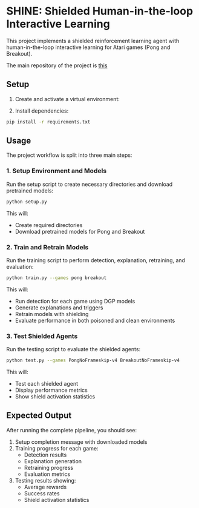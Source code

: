 # SHINE: Shielded Human-in-the-loop Interactive Learning

This project implements a shielded reinforcement learning agent with human-in-the-loop interactive learning for Atari games (Pong and Breakout).

The main repository of the project is [this](https://github.com/eurekayuan/SHINE)

## Setup

1. Create and activate a virtual environment:

2. Install dependencies:
```bash
pip install -r requirements.txt
```

## Usage

The project workflow is split into three main steps:

### 1. Setup Environment and Models

Run the setup script to create necessary directories and download pretrained models:

```bash
python setup.py
```

This will:
- Create required directories
- Download pretrained models for Pong and Breakout

### 2. Train and Retrain Models

Run the training script to perform detection, explanation, retraining, and evaluation:

```bash
python train.py --games pong breakout
```

This will:
- Run detection for each game using DGP models
- Generate explanations and triggers
- Retrain models with shielding
- Evaluate performance in both poisoned and clean environments

### 3. Test Shielded Agents

Run the testing script to evaluate the shielded agents:

```bash
python test.py --games PongNoFrameskip-v4 BreakoutNoFrameskip-v4
```

This will:
- Test each shielded agent
- Display performance metrics
- Show shield activation statistics

## Expected Output

After running the complete pipeline, you should see:

1. Setup completion message with downloaded models
2. Training progress for each game:
   - Detection results
   - Explanation generation
   - Retraining progress
   - Evaluation metrics
3. Testing results showing:
   - Average rewards
   - Success rates
   - Shield activation statistics

